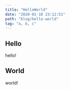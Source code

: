```yaml
---
title: "HelloWorld"
date: "2020-01-10 23:12:51"
path: "blog/hello-world"
tag: "a, b, c"
---
```


## Hello

hello!

<!-- endexcerpt -->

## World

world!
